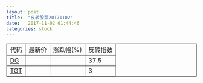 ```yaml
---
layout: post
title:  "反转股票20171102"
date:   2017-11-02 01:44:46
categories: stock
---
```


<script type="text/javascript">
var stockList = []
stockList.push('gb_dg');
stockList.push('gb_tgt');
</script>

<table border="1">
 <tr>
 <td>代码</td>
  <td>最新价</td>
  <td>涨跌幅(%)</td>
 <td>反转指数</td>
</tr>
  <tr id="dg"><td><a href="http://stock.finance.sina.com.cn/usstock/quotes/DG.html" target="_blank">DG</a></td><td></td><td></td><td>37.5</td></tr>
  <tr id="tgt"><td><a href="http://stock.finance.sina.com.cn/usstock/quotes/TGT.html" target="_blank">TGT</a></td><td></td><td></td><td>3</td></tr>
</table>
